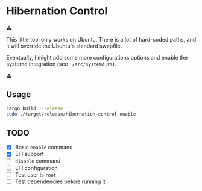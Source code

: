 # Hibernation Control

:warning:

This little tool only works on Ubuntu. There is a lot of hard-coded paths, and it will
override the Ubuntu's standard swapfile.

Eventually, I might add some more configurations options and enable the systemd
integration (see `./src/systemd.rs`).

:warning:

## Usage

```sh
cargo build --release
sudo ./target/release/hibernation-control enable
```

## TODO

- [x] Basic `enable` command
- [x] EFI support
- [ ] `disable` command
- [ ] EFI configuration
- [ ] Test user is `root`
- [ ] Test dependencies before running it

